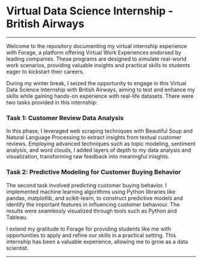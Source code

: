 # Virtual Data Science Internship - British Airways
---

Welcome to the repository documenting my virtual internship experience with Forage, a platform offering Virtual Work Experiences endorsed by leading companies. These programs are designed to simulate real-world work scenarios, providing valuable insights and practical skills to students eager to kickstart their careers. 

During my winter break, I seized the opportunity to engage in this Virtual Data Science Internship with British Airways, aiming to test and enhance my skills while gaining hands-on experience with real-life datasets. There were two tasks provided in this internship:

### Task 1: Customer Review Data Analysis

In this phase, I leveraged web scraping techniques with Beautiful Soup and Natural Language Processing to extract insights from textual customer reviews. Employing advanced techniques such as topic modeling, sentiment analysis, and word clouds, I added layers of depth to my data analysis and visualization, transforming raw feedback into meaningful inisghts.

### Task 2: Predictive Modeling for Customer Buying Behavior

The second task involved predicting customer buying behavior. I implemented machine learning algorithms using Python libraries like pandas, matplotlib, and scikit-learn, to construct predictive models and identify the important features in influencing customer behaviour. The results were seamlessly visualized through tools such as Python and Tableau.

I extend my gratitude to Forage for providing students like me with opportunities to apply and refine our skills in a practical setting. This internship has been a valuable experience, allowing me to grow as a data scientist. 

---
 

